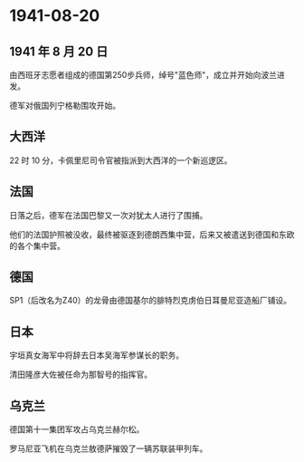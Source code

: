 # 1941-08-20

## 1941 年 8 月 20 日

由西班牙志愿者组成的德国第250步兵师，绰号"蓝色师"，成立并开始向波兰进发。

德军对俄国列宁格勒围攻开始。

## 大西洋

22 时 10 分，卡佩里尼司令官被指派到大西洋的一个新巡逻区。

## 法国

日落之后，德军在法国巴黎又一次对犹太人进行了围捕。

他们的法国护照被没收，最终被驱逐到德朗西集中营，后来又被遣送到德国和东欧的各个集中营。

## 德国

SP1（后改名为Z40）的龙骨由德国基尔的腓特烈克虏伯日耳曼尼亚造船厂铺设。

## 日本

宇垣真女海军中将辞去日本吴海军参谋长的职务。

清田隆彦大佐被任命为那智号的指挥官。

## 乌克兰

德国第十一集团军攻占乌克兰赫尔松。

罗马尼亚飞机在乌克兰敖德萨摧毁了一辆苏联装甲列车。

